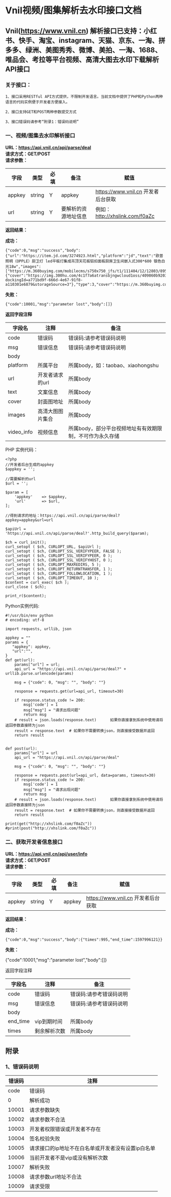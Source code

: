 # Vnil视频/图集解析去水印接口文档

## Vnil(https://www.vnil.cn) 解析接口已支持：小红书、快手、淘宝、instagram、天猫、京东、一淘、拼多多、绿洲、美图秀秀、微博、美拍、一淘、1688、唯品会、考拉等平台视频、高清大图去水印下载解析API接口

### 关于接口：

	1、接口采用RESTful API方式提供，不限制开发语言。当前文档中提供了PHP和Python两种语言的代码实例便于开发者方便接入。
		
	2、接口支持GET和POST两种参数提交方式
		
	3、接口错误码请参考“附录1：错误码说明”


### 一、视频/图集去水印解析接口
**URL：https://api.vnil.cn/api/parse/deal**  
**请求方式：GET/POST**  
**请求参数：**  

|字段|类型|必填|备注|赋值|
|---|---|---|---|---|  
| appkey | string | Y | 	appkey | https://www.vnil.cn 开发者后台获取|
| url | string | Y | 要解析的资源地址信息 |例如：http://xhslink.com/f0aZc|

**返回结果：**  

**成功：**  

	{"code":0,"msg":"success","body":{"url":"https://item.jd.com/3274923.html","platform":"jd","text":"欧普照明（OPPLE）厨卫灯 led平板灯集成吊顶天花板铝扣面板厨房卫生间嵌入式300*600 银色白光18w","images":["https://m.360buyimg.com/mobilecms/s750x750_jfs/t1/111404/12/12803/89591/5f1473c8E79a4a52f/7a5c353cc263fca9.jpg","https://m.360buyimg.com/mobilecms/s750x750_jfs/t1/92420/5/16539/166250/5e7cbce9E82c78518/49fb2eee11eb3f40.jpg","https://m.360buyimg.com/mobilecms/s750x750_jfs/t30010/250/1163655861/175147/d1f340ca/5cd91446Nc4f27204.jpg","https://m.360buyimg.com/mobilecms/s750x750_jfs/t1/15780/8/8700/167083/5c790abfE091e5b1b/03695a3b0a8ffccd.jpg","https://m.360buyimg.com/mobilecms/s750x750_jfs/t1/32677/34/3994/103106/5c790abeE7c3e48b7/7a0072f41a2cd982.jpg","https://m.360buyimg.com/mobilecms/s750x750_jfs/t1/18986/27/8899/54085/5c790abeE04b5f9ac/1902142f7b3afb5f.jpg"],"video_info":{"cover":"https://img.300hu.com/4c1f7a6atransbjngwcloud1oss/409860b9203912066732920833/imageSampleSnapshot/1563352521_433041572.100_5977.jpg","url":"https://vod.300hu.com/4c1f7a6atransbjngwcloud1oss/409860b9203912066732920833/v.f30.mp4?dockingId=a771bd9f-666d-4e67-91f8-a110301e6879&storageSource=3"},"type":3,"cover":"https://m.360buyimg.com/mobilecms/s750x750_jfs/t1/111404/12/12803/89591/5f1473c8E79a4a52f/7a5c353cc263fca9.jpg"}}
	
  
**失败：**	

	{"code":10001,"msg":"parameter lost","body":[]}

**返回字段注释** 

|字段名|注释|备注|
|---|---|---|
|code|错误码|错误码:请参考错误码说明|
|msg|错误信息|错误码:请参考错误码说明|
|body|||
|platform|所属平台|所属body，如：taobao、xiaohongshu|
|url|开发者请求的url|所属body|
|text|文案信息|所属body|
|cover|封面图地址|所属body|
|images|高清大图图片集合|所属body|
|video_info|视频信息|所属body，部分平台视频地址有有效期限制，不可作为永久存储|

PHP 实例代码：

	<?php
	//开发者后台生成的appkey
	$appkey = '';
		
	//需要解析的url
	$url = '';
	
	$param = [
		'appkey'	=> $appkey,
		'url'		=> $url,
	];
	
	//得到请求的地址：https://api.vnil.cn/api/parse/deal?appkey=appkey&url=url
	
	$apiUrl = 'https://api.vnil.cn/api/parse/deal?'.http_build_query($param);
	
	$ch = curl_init();
	curl_setopt ( $ch, CURLOPT_URL, $apiUrl );
	curl_setopt ( $ch, CURLOPT_SSL_VERIFYPEER, FALSE );
	curl_setopt ( $ch, CURLOPT_SSL_VERIFYPEER, 0 );
	curl_setopt ( $ch, CURLOPT_SSL_VERIFYHOST, 0 );
	curl_setopt ( $ch, CURLOPT_MAXREDIRS, 5 );
	curl_setopt ( $ch, CURLOPT_RETURNTRANSFER, 1 );
	curl_setopt ( $ch, CURLOPT_FOLLOWLOCATION, 1 );
	curl_setopt ( $ch, CURLOPT_TIMEOUT, 10 );
	$content = curl_exec( $ch );
	curl_close ( $ch);
	
	print_r($content);

Python实例代码:

  
    #!/usr/bin/env python
    # encoding: utf-8

    import requests, urllib, json

    appkey = ""
    params = {
       "appkey": appkey,
       "url":"",
    }
	def get(url):
        params["url"] = url;
        api_url = "https://api.vnil.cn/api/parse/deal?" + urllib.parse.urlencode(params)

        msg = {"code": 0, "msg": "", "body": ""}

        response = requests.get(url=api_url, timeout=30)

        if response.status_code != 200:
		 	msg['code'] = 1
		 	msg["msg"] = "请求出现问题"
		 	return msg
	    # result = json.loads(response.text)      如果你直接拿到系统中使用请将返回参数直接转为json
	   	result = response.text  # 如果你不需要转换json，则直接接受数据并返回
	   	return result


	def post(url):
	    params["url"] = url
	    api_url = "https://api.vnil.cn/api/parse/deal"

	    msg = {"code": 0, "msg": "", "body": ""}

	    response = requests.post(url=api_url, data=params, timeout=30)
	    if response.status_code != 200:
		 	msg['code'] = 1
		  	msg["msg"] = "请求出现问题"
		  	return msg
	    # result = json.loads(response.text)      如果你直接拿到系统中使用请将返回参数直接转为json
	    result = response.text  # 如果你不需要转换json，则直接接受数据并返回
	    return result

	print(get("http://xhslink.com/f0aZc"))
	#print(post("http://xhslink.com/f0aZc"))



### 二、获取开发者信息接口
**URL：https://api.vnil.cn/api/user/info**  
**请求方式：GET/POST**  
**请求参数：**  

|字段|类型|必填|备注|赋值|
|---|---|---|---|---| 
| appkey | string | Y | appkey | https://www.vnil.cn 开发者后台获取|

**返回结果：**  

**成功：**  

	{"code":0,"msg":"success","body":{"times":995,"end_time":1597996121}}
	
**失败：**

{"code":10001,"msg":"parameter lost","body":[]}

返回字段注释

|字段名|注释|备注|
|---|---|---|
|code|错误码|错误码:请参考错误码说明|
|msg|错误信息|错误码:请参考错误码说明|
|body|||
|end_time|vip到期时间|所属body|
|times|剩余解析次数|所属body|

## 附录
### 1、错误码说明
|错误码|注释|
|---|---|
|code|错误码|
|0|解析成功|
|10001|请求参数缺失|
|10002|请求参数不合法|
|10003|开发者权限错误或开发者不存在|
|10004|签名校验失败|
|10005|请求接口的ip地址不在白名单或开发者没有设置ip白名单|
|10006|当前开发者不是vip或没有解析次数|
|10007|解析失败|
|10008|请求参数url地址不合法|
|10009|请求受限|
